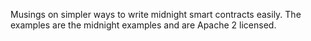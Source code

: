 Musings on simpler ways to write midnight smart contracts easily. The examples are the midnight examples and are Apache 2 licensed.
